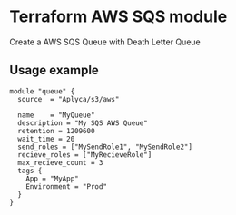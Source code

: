 Terraform AWS SQS module
========================

Create a AWS SQS Queue with Death Letter Queue

Usage example
-------------

```HCL
module "queue" {
  source  = "Aplyca/s3/aws"

  name    = "MyQueue"
  description = "My SQS AWS Queue"
  retention = 1209600
  wait_time = 20
  send_roles = ["MySendRole1", "MySendRole2"]
  recieve_roles = ["MyRecieveRole"]
  max_recieve_count = 3
  tags {
    App = "MyApp"
    Environment = "Prod"
  }
}
```